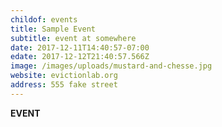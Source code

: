 ```yaml
---
childof: events
title: Sample Event
subtitle: event at somewhere
date: 2017-12-11T14:40:57-07:00
edate: 2017-12-12T21:40:57.566Z
image: /images/uploads/mustard-and-chesse.jpg
website: evictionlab.org
address: 555 fake street
---
```

**EVENT**
